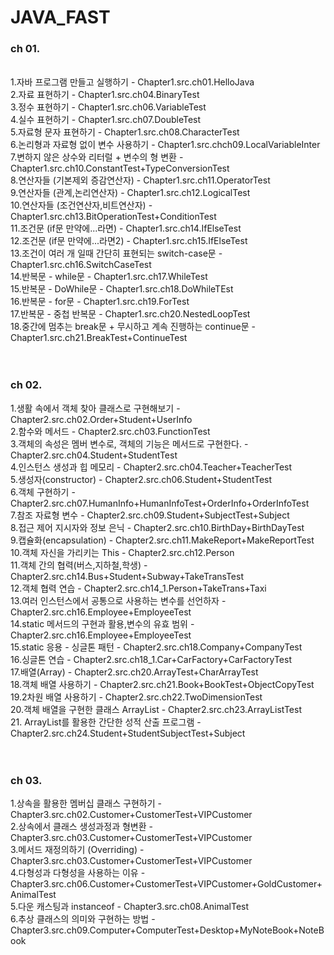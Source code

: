 <h1>JAVA_FAST</h1>

<h3>ch 01.</h3> <br>
  1.자바 프로그램 만들고 실행하기 -  Chapter1.src.ch01.HelloJava<br>
  2.자료 표현하기 - Chapter1.src.ch04.BinaryTest<br>
  3.정수 표현하기 - Chapter1.src.ch06.VariableTest<br>
  4.실수 표현하기 - Chapter1.src.ch07.DoubleTest<br>
  5.자료형 문자 표현하기 - Chapter1.src.ch08.CharacterTest<br>
  6.논리형과 자료형 없이 변수 사용하기 - Chapter1.src.chch09.LocalVariableInter<br>
  7.변하지 않은 상수와 리터럴 + 변수의 형 변환 - Chapter1.src.ch10.ConstantTest+TypeConversionTest<br>
  8.연산자들 (기본제외 증감연산자) - Chapter1.src.ch11.OperatorTest<br>
  9.연산자들 (관계,논리연산자) - Chapter1.src.ch12.LogicalTest<br>
  10.연산자들 (조건연산자,비트연산자) - Chapter1.src.ch13.BitOperationTest+ConditionTest<br>
  11.조건문 (if문 만약에...라면) - Chapter1.src.ch14.IfElseTest<br>
  12.조건문 (if문 만약에...라면2) - Chapter1.src.ch15.IfElseTest<br>
  13.조건이 여러 개 일때 간단히 표현되는 switch-case문 - Chapter1.src.ch16.SwitchCaseTest<br>
  14.반복문 - while문 - Chapter1.src.ch17.WhileTest<br>
  15.반복문 - DoWhile문 - Chapter1.src.ch18.DoWhileTEst<br>
  16.반복문 - for문 - Chapter1.src.ch19.ForTest<br>
  17.반복문 - 중첩 반복문 - Chapter1.src.ch20.NestedLoopTest<br>
  18.중간에 멈추는 break문 + 무시하고 계속 진행하는 continue문 - Chapter1.src.ch21.BreakTest+ContinueTest<br><br><br>

 <h3> ch 02.</h3>
   1.생활 속에서 객체 찾아 클래스로 구현해보기 - Chapter2.src.ch02.Order+Student+UserInfo<br>
   2.함수와 메서드 - Chapter2.src.ch03.FunctionTest<br>
   3.객체의 속성은 멤버 변수로, 객체의 기능은 메서드로 구현한다. - Chapter2.src.ch04.Student+StudentTest<br>
   4.인스턴스 생성과 힙 메모리 - Chapter2.src.ch04.Teacher+TeacherTest<br>
   5.생성자(constructor) - Chapter2.src.ch06.Student+StudentTest<br>
   6.객체 구현하기 - Chapter2.src.ch07.HumanInfo+HumanInfoTest+OrderInfo+OrderInfoTest<br>
   7.참조 자료형 변수 - Chapter2.src.ch09.Student+SubjectTest+Subject<br>
   8.접근 제어 지시자와 정보 은닉 - Chapter2.src.ch10.BirthDay+BirthDayTest<br>
   9.캡슐화(encapsulation) - Chapter2.src.ch11.MakeReport+MakeReportTest<br>
   10.객체 자신을 가리키는 This - Chapter2.src.ch12.Person<br>
   11.객체 간의 협력(버스,지하철,학생) - Chapter2.src.ch14.Bus+Student+Subway+TakeTransTest<br>
   12.객체 협력 연습 - Chapter2.src.ch14_1.Person+TakeTrans+Taxi<br>
   13.여러 인스턴스에서 공통으로 사용하는 변수를 선언하자 - Chapter2.src.ch16.Employee+EmployeeTest<br>
   14.static 메서드의 구현과 활용,변수의 유효 범위 - Chapter2.src.ch16.Employee+EmployeeTest<br>
   15.static 응용 - 싱글톤 패턴 - Chapter2.src.ch18.Company+CompanyTest<br>
   16.싱글톤 연습 - Chapter2.src.ch18_1.Car+CarFactory+CarFactoryTest<br>
   17.배열(Array) - Chapter2.src.ch20.ArrayTest+CharArrayTest<br>
   18.객체 배열 사용하기 - Chapter2.src.ch21.Book+BookTest+ObjectCopyTest<br>
   19.2차원 배열 사용하기 - Chapter2.src.ch22.TwoDimensionTest<br>
   20.객체 배열을 구현한 클래스 ArrayList - Chapter2.src.ch23.ArrayListTest<br>
   21. ArrayList를 활용한 간단한 성적 산출 프로그램 - Chapter2.src.ch24.Student+StudentSubjectTest+Subject<br><br><br>

   <h3> ch 03. </h3>
   1.상속을 활용한 멤버십 클래스 구현하기 - Chapter3.src.ch02.Customer+CustomerTest+VIPCustomer<br>
   2.상속에서 클래스 생성과정과 형변환 - Chapter3.src.ch03.Customer+CustomerTest+VIPCustomer<br>
   3.메서드 재정의하기 (Overriding) - Chapter3.src.ch03.Customer+CustomerTest+VIPCustomer<br>
   4.다형성과 다형성을 사용하는 이유 - Chapter3.src.ch06.Customer+CustomerTest+VIPCustomer+GoldCustomer+AnimalTest<br>
   5.다운 캐스팅과 instanceof - Chapter3.src.ch08.AnimalTest<br>
   6.추상 클래스의 의미와 구현하는 방법 - Chapter3.src.ch09.Computer+ComputerTest+Desktop+MyNoteBook+NoteBook<br>
